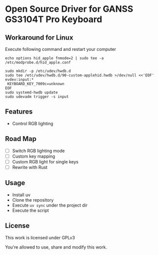 # Open Source Driver for GANSS GS3104T Pro Keyboard

## Workaround for Linux

Execute following command and restart your computer

```shell
echo options hid_apple fnmode=2 | sudo tee -a /etc/modprobe.d/hid_apple.conf

sudo mkdir -p /etc/udev/hwdb.d
sudo tee /etc/udev/hwdb.d/90-custom-applehid.hwdb >/dev/null <<'EOF'
evdev:input:*
 KEYBOARD_KEY_7009c=unknown
EOF
sudo systemd-hwdb update
sudo udevadm trigger -s input
```

## Features

- Control RGB lighting

## Road Map

- [ ] Switch RGB lighting mode
- [ ] Custom key mapping
- [ ] Custom RGB light for single keys
- [ ] Rewrite with Rust

## Usage

- Install uv
- Clone the repository
- Execute `uv sync` under the project dir
- Execute the script

<!-- ## RGB Modes -->
<!---->
<!-- | Name | Code | -->
<!-- | -------------- | --------------- | -->
<!-- | static | 0x1d | -->
<!-- | Single On | 0x1e | -->
<!-- | Single Off | 0x1f | -->
<!-- | Glitting | 0x20 | -->
<!-- | Falling | 0x21 | -->
<!-- | Colorful | 0x22 | -->

## License

This work is licensed under GPLv3

You're allowed to use, share and modify this work.
